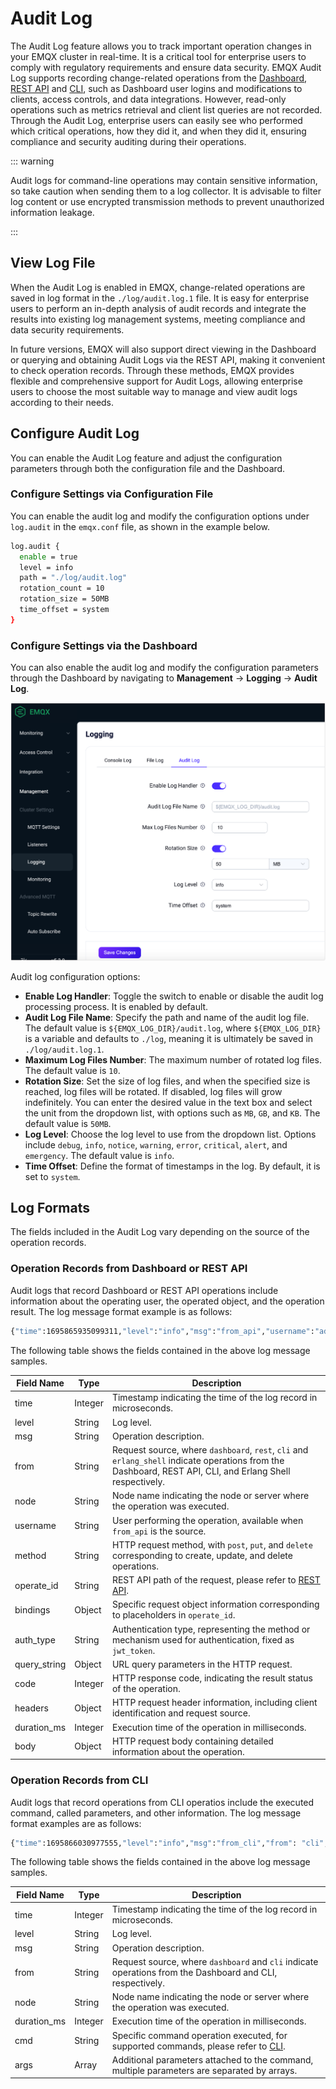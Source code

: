# Audit Log

The Audit Log feature allows you to track important operation changes in your EMQX cluster in real-time. It is a critical tool for enterprise users to comply with regulatory requirements and ensure data security. EMQX Audit Log supports recording change-related operations from the [Dashboard](../dashboard/introduction.md), [REST API](../admin/api.md) and [CLI](../admin/cli.md), such as Dashboard user logins and modifications to clients, access controls, and data integrations. However, read-only operations such as metrics retrieval and client list queries are not recorded. Through the Audit Log, enterprise users can easily see who performed which critical operations, how they did it, and when they did it, ensuring compliance and security auditing during their operations.

::: warning

Audit logs for command-line operations may contain sensitive information, so take caution when sending them to a log collector. It is advisable to filter log content or use encrypted transmission methods to prevent unauthorized information leakage.

:::

## View Log File

When the Audit Log is enabled in EMQX, change-related operations are saved in log format in the `./log/audit.log.1` file. It is easy for enterprise users to perform an in-depth analysis of audit records and integrate the results into existing log management systems, meeting compliance and data security requirements. 

In future versions, EMQX will also support direct viewing in the Dashboard or querying and obtaining Audit Logs via the REST API, making it convenient to check operation records. Through these methods, EMQX provides flexible and comprehensive support for Audit Logs, allowing enterprise users to choose the most suitable way to manage and view audit logs according to their needs.

## Configure Audit Log

You can enable the Audit Log feature and adjust the configuration parameters through both the configuration file and the Dashboard.

### Configure Settings via Configuration File

You can enable the audit log and modify the configuration options under `log.audit` in the `emqx.conf` file, as shown in the example below.

```bash
log.audit {
  enable = true
  level = info
  path = "./log/audit.log"
  rotation_count = 10
  rotation_size = 50MB
  time_offset = system
}
```

### Configure Settings via the Dashboard

You can also enable the audit log and modify the configuration parameters through the Dashboard by navigating to **Management** -> **Logging** -> **Audit Log**.

<img src="./assets/audit_log_config.png" alt="Audit Log Configuration" style="zoom:50%;" />

Audit log configuration options:

- **Enable Log Handler**: Toggle the switch to enable or disable the audit log processing process. It is enabled by default.
- **Audit Log File Name**: Specify the path and name of the audit log file. The default value is `${EMQX_LOG_DIR}/audit.log`, where `${EMQX_LOG_DIR}` is a variable and defaults to `./log`, meaning it is ultimately be saved in `./log/audit.log.1`.
- **Maximum Log Files Number**: The maximum number of rotated log files. The default value is `10`.
- **Rotation Size**: Set the size of log files, and when the specified size is reached, log files will be rotated. If disabled, log files will grow indefinitely. You can enter the desired value in the text box and select the unit from the dropdown list, with options such as `MB`, `GB`, and `KB`. The default value is `50MB`.
- **Log Level**: Choose the log level to use from the dropdown list. Options include `debug`, `info`, `notice`, `warning`, `error`, `critical`, `alert`, and `emergency`. The default value is `info`.
- **Time Offset**: Define the format of timestamps in the log. By default, it is set to `system`.

## Log Formats

The fields included in the Audit Log vary depending on the source of the operation records.

### Operation Records from Dashboard or REST API

Audit logs that record Dashboard or REST API operations include information about the operating user, the operated object, and the operation result. The log message format example is as follows:

```bash
{"time":1695865935099311,"level":"info","msg":"from_api","username":"admin","query_string":{},"operate_id":"/mqtt/retainer/message/:topic","node":"emqx@127.0.0.1","method":"delete","headers":{"user-agent":"Mozilla/5.0 (Macintosh; Intel Mac OS X 10_15_7) AppleWebKit/537.36 (KHTML, like Gecko) Chrome/116.0.0.0 Safari/537.36","sec-fetch-site":"same-origin","sec-fetch-mode":"cors","sec-fetch-dest":"empty","sec-ch-ua-platform":"\"macOS\"","sec-ch-ua-mobile":"?0","sec-ch-ua":"\"Chromium\";v=\"116\", \"Not)A;Brand\";v=\"24\", \"Google Chrome\";v=\"116\"","referer":"http://localhost:18083/","origin":"http://localhost:18083","host":"localhost:18083","connection":"keep-alive","authorization":"******","accept-language":"zh-CN,zh;q=0.9,zh-TW;q=0.8,en;q=0.7","accept-encoding":"gzip, deflate, br","accept":"*/*"},"from":"dashboard","duration_ms":1,"code":204,"body":{},"bindings":{"topic":"t/1"},"auth_type":"jwt_token"
```

The following table shows the fields contained in the above log message samples.

| Field Name   | Type    | Description                                                  |
| ------------ | ------- | ------------------------------------------------------------ |
| time         | Integer | Timestamp indicating the time of the log record in microseconds. |
| level        | String  | Log level.                                                   |
| msg          | String  | Operation description.                                       |
| from         | String  | Request source, where `dashboard`, `rest`, `cli` and `erlang_shell` indicate operations from the Dashboard, REST API, CLI, and Erlang Shell respectively. |
| node         | String  | Node name indicating the node or server where the operation was executed. |
| username     | String  | User performing the operation, available when `from_api` is the source. |
| method       | String  | HTTP request method, with `post`, `put`, and `delete` corresponding to create, update, and delete operations. |
| operate_id   | String  | REST API path of the request, please refer to [REST API](../admin/api.md). |
| bindings     | Object  | Specific request object information corresponding to placeholders in `operate_id`. |
| auth_type    | String  | Authentication type, representing the method or mechanism used for authentication, fixed as `jwt_token`. |
| query_string | Object  | URL query parameters in the HTTP request.                    |
| code         | Integer | HTTP response code, indicating the result status of the operation. |
| headers      | Object  | HTTP request header information, including client identification and request source. |
| duration_ms  | Integer | Execution time of the operation in milliseconds.             |
| body         | Object  | HTTP request body containing detailed information about the operation. |

### Operation Records from CLI

Audit logs that record operations from CLI operatios include the executed command, called parameters, and other information. The log message format examples are as follows:

```bash
{"time":1695866030977555,"level":"info","msg":"from_cli","from": "cli","node":"emqx@127.0.0.1","duration_ms":0,"cmd":"retainer","args":["clean", "t/1"]}
```

The following table shows the fields contained in the above log message samples.

| Field Name  | Type    | Description                                                  |
| ----------- | ------- | ------------------------------------------------------------ |
| time        | Integer | Timestamp indicating the time of the log record in microseconds. |
| level       | String  | Log level.                                                   |
| msg         | String  | Operation description.                                       |
| from        | String  | Request source, where `dashboard` and `cli` indicate operations from the Dashboard and CLI, respectively. |
| node        | String  | Node name indicating the node or server where the operation was executed. |
| duration_ms | Integer | Execution time of the operation in milliseconds.             |
| cmd         | String  | Specific command operation executed, for supported commands, please refer to [CLI](../admin/cli.md). |
| args        | Array   | Additional parameters attached to the command, multiple parameters are separated by arrays. |

